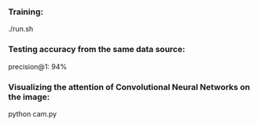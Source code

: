 ### Training:   
./run.sh

### Testing accuracy from the same data source: 
precision@1: 94%  

### Visualizing the attention of Convolutional Neural Networks on the image: 
python cam.py

